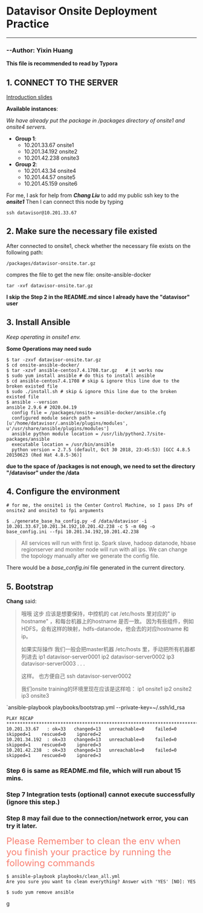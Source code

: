 # Datavisor Onsite Deployment Practice

-----

### 																																		--Author: Yixin Huang

**This file is recommended to read by Typora**

## 1. CONNECT TO THE SERVER

[Introduction slides](https://docs.google.com/presentation/d/1ZjRX0jGhtvvFUkofyI_mGGaSUSlU6-eDZJmGBpMImAo/edit?pli=1#slide=id.g82da3ea189_1_8)

**Available instances**:

*We have already put the package in /packages directory of onsite1 and onsite4 servers.*

- **Group 1**:
  - 10.201.33.67   onsite1
  - 10.201.34.192 onsite2
  - 10.201.42.238 onsite3
- **Group 2**:
  - 10.201.43.34   onsite4
  - 10.201.44.57   onsite5
  - 10.201.45.159 onsite6

For me, I ask for help from ***Chang Liu*** to add my public ssh key to the ***onsite1*** Then I can connect this node by typing

`ssh datavisor@10.201.33.67`

## 2. Make sure the necessary file existed

After connected to onsite1, check whether the necessary file exists on the following path:

 `/packages/datavisor-onsite.tar.gz`

compres the file to get the new file: onsite-ansible-docker

`tar -xvf datavisor-onsite.tar.gz`

**I skip the Step 2 in the README.md since I already have the "datavisor" user**

## 3. Install Ansible

*Keep operating in onsite1 env.*

**Some Operations may need sudo**

```shell
$ tar -zxvf datavisor-onsite.tar.gz
$ cd onsite-ansible-docker/
$ tar -xzvf ansible-centos7.4.1708.tar.gz   # it works now
$ sudo yum install ansible # do this to install ansible
$ cd ansible-centos7.4.1708 # skip & ignore this line due to the broken existed file
$ sudo ./install.sh # skip & ignore this line due to the broken existed file
$ ansible --version
ansible 2.9.6 # 2020.04.19
  config file = /packages/onsite-ansible-docker/ansible.cfg
  configured module search path = [u'/home/datavisor/.ansible/plugins/modules', u'/usr/share/ansible/plugins/modules']
  ansible python module location = /usr/lib/python2.7/site-packages/ansible
  executable location = /usr/bin/ansible
  python version = 2.7.5 (default, Oct 30 2018, 23:45:53) [GCC 4.8.5 20150623 (Red Hat 4.8.5-36)]
```

**due to the space of /packages is not enough, we need to set the directory "/datavisor" under the /data**

## 4. Configure the environment

```shell
# for me, the onsite1 is the Center Control Machine, so I pass IPs of onsite2 and onsite3 to fpi arguments

$ ./generate_base_ha_config.py -d /data/datavisor -i 10.201.33.67,10.201.34.192,10.201.42.238 -c 5 -m 60g -o base_config.ini --fpi 10.201.34.192,10.201.42.238
```

> All services will run with first ip. Spark slave, hadoop datanode, hbase regionserver and moniter node will run with all ips. We can change the topology manually after we generate the config file.

There would be a *base_config.ini* file generated in the current directory.

## 5. Bootstrap

**Chang** said:

>哦哦 这步 应该是想要保持，中控机的 cat /etc/hosts 里对应的" ip  hostname" ，和每台机器上的hostname 是否一致。
>因为有些组件，例如HDFS，会有这样的映射，hdfs-datanode，他会去的对应hostname 和 ip。
>
>如果实际操作 我们一般会把master机器 /etc/hosts 里，手动把所有机器都列进去
>ip1	datavisor-server0001
>ip2 datavisor-server0002
>ip3 datavisor-server0003
>.
>.
>.
>
>这样。
>也方便自己  ssh datavisor-server0002
>
>我们onsite training的环境里现在应该是这样哈：
>ip1	onsite1
>ip2 onsite2
>ip3 onsite3

`ansible-playbook playbooks/bootstrap.yml --private-key=~/.ssh/id_rsa

```shell
PLAY RECAP ***********************************************************************************************
10.201.33.67   : ok=33   changed=13   unreachable=0    failed=0    skipped=1    rescued=0    ignored=2
10.201.34.192  : ok=33   changed=13   unreachable=0    failed=0    skipped=1    rescued=0    ignored=3
10.201.42.238  : ok=33   changed=13   unreachable=0    failed=0    skipped=1    rescued=0    ignored=3
```

### Step 6 is same as README.md file, which will run about 15 mins.

### Step 7 Integration tests (optional) cannot execute successfully (ignore this step.)

### Step 8 may fail due to the connection/network error, you can try it later. 

<font size=5 color=salmon>Please Remember to clean the env when you finish your practice by running the following commands</font>

```shell
$ ansible-playbook playbooks/clean_all.yml
Are you sure you want to clean everything? Answer with 'YES' [NO]: YES

$ sudo yum remove ansible
```

g